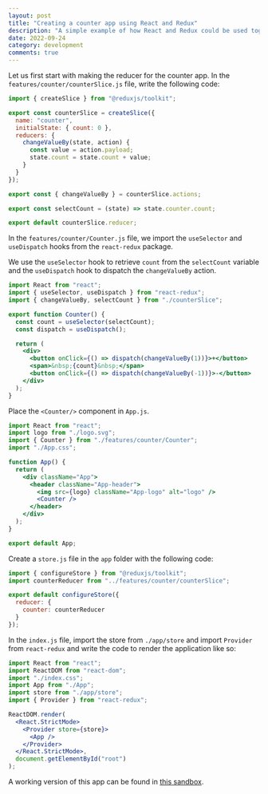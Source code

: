 ```yaml
---
layout: post
title: "Creating a counter app using React and Redux"
description: "A simple example of how React and Redux could be used together to make a counter app"
date: 2022-09-24
category: development
comments: true
---
```

Let us first start with making the reducer for the counter app.
In the `features/counter/counterSlice.js` file, write the following code:

```javascript
import { createSlice } from "@reduxjs/toolkit";

export const counterSlice = createSlice({
  name: "counter",
  initialState: { count: 0 },
  reducers: {
    changeValueBy(state, action) {
      const value = action.payload;
      state.count = state.count + value;
    }
  }
});

export const { changeValueBy } = counterSlice.actions;

export const selectCount = (state) => state.counter.count;

export default counterSlice.reducer;
```

In the `features/counter/Counter.js` file, we import the `useSelector` and `useDispatch` hooks from the `react-redux` package. 

We use the `useSelector` hook to retrieve `count` from the `selectCount` variable and the `useDispatch` hook to dispatch the `changeValueBy` action.

```jsx
import React from "react";
import { useSelector, useDispatch } from "react-redux";
import { changeValueBy, selectCount } from "./counterSlice";

export function Counter() {
  const count = useSelector(selectCount);
  const dispatch = useDispatch();

  return (
    <div>
      <button onClick={() => dispatch(changeValueBy(1))}>+</button>
      <span>&nbsp;{count}&nbsp;</span>
      <button onClick={() => dispatch(changeValueBy(-1))}>-</button>
    </div>
  );
}
```

Place the `<Counter/>` component in `App.js`.

```jsx
import React from "react";
import logo from "./logo.svg";
import { Counter } from "./features/counter/Counter";
import "./App.css";

function App() {
  return (
    <div className="App">
      <header className="App-header">
        <img src={logo} className="App-logo" alt="logo" />
        <Counter />
      </header>
    </div>
  );
}

export default App;
```

Create a `store.js` file in the `app` folder with the following code:

```javascript
import { configureStore } from "@reduxjs/toolkit";
import counterReducer from "../features/counter/counterSlice";

export default configureStore({
  reducer: {
    counter: counterReducer
  }
});
```
In the `index.js` file, import the store from `./app/store` and import `Provider` from `react-redux` and write the code to render the application like so:

```jsx
import React from "react";
import ReactDOM from "react-dom";
import "./index.css";
import App from "./App";
import store from "./app/store";
import { Provider } from "react-redux";

ReactDOM.render(
  <React.StrictMode>
    <Provider store={store}>
      <App />
    </Provider>
  </React.StrictMode>,
  document.getElementById("root")
);
```
A working version of this app can be found in [this sandbox](https://codesandbox.io/s/counter-app-using-react-and-redux-zh96i3).

